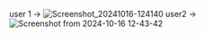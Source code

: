 user 1 -> ![Screenshot_20241016-124140](https://github.com/user-attachments/assets/7b02e542-ff9a-49e9-b3f4-d6debdc29ab1)
user2 -> ![Screenshot from 2024-10-16 12-43-42](https://github.com/user-attachments/assets/8ff285d1-688e-4cf2-abdf-a5b1a810b7f0)
